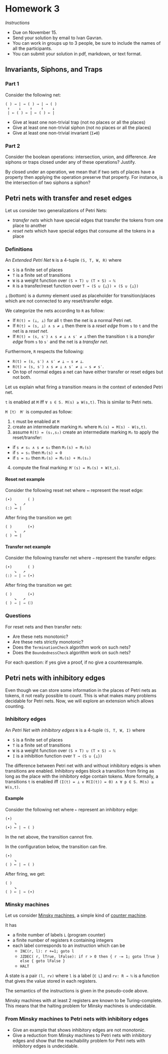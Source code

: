 # Homework 3

_Instructions_
* Due on November 15.
* Send your solution by email to Ivan Gavran.
* You can work in groups up to 3 people, be sure to include the names of all the participants.
* You can submit your solution in pdf, markdown, or text format.

## Invariants, Siphons, and Traps

### Part 1

Consider the following net:
```
( ) → | → ( ) → | → ( )
 ↑    ↓    ↑    ↑    ↓
 | ← ( ) ← | ← ( ) ← |
```

* Give at least one non-trivial trap (not no places or all the places)
* Give at least one non-trivial siphon (not no places or all the places)
* Give at least one non-trivial invariant (`I≠0`)

### Part 2

Consider the boolean operations: intersection, union, and difference.
Are siphons or traps closed under any of these operations? Justify.

By closed under an operation, we mean that if two sets of places have a property then applying the operation preserve that property.
For instance, is the intersection of two siphons a siphon?


## Petri nets with transfer and reset edges

Let us consider two generalizations of Petri Nets:
* _transfer nets_ which have special edges that transfer the tokens from one place to another
* _reset nets_ which have special edges that consume all the tokens in a place

### Definitions

An _Extended Petri Net_ `N` is a 4-tuple `(S, T, W, R)` where
* `S` is a finite set of places
* `T` is a finite set of transitions
* `W` is a weight function over `(S × T) ∪ (T × S) → ℕ`
* `R` is a transfer/reset function over `T → (S ∪ {⊥}) × (S ∪ {⊥})`

`⊥` (bottom) is a dummy element used as placeholder for transition/places which are not connected to any reset/transfer edge.

We categorize the nets according to `R` as follow:
* If `R(t) = (⊥, ⊥)` for all `t` then the net is a normal Petri net.
* If `R(t) = (s, ⊥) ∧ s ≠ ⊥` then there is a _reset edge_ from `s` to `t` and the net is a _reset net_.
* If `R(t) = (s, s′) ∧ s ≠ ⊥ ∧ s′ ≠ ⊥` then the transition `t` is a _transfer edge_ from `s` to `s′` and the net is a _transfer net_.

Furthermore, `R` respects the following:
* `R(t) = (s, s′) ∧ s′ ≠ ⊥ ⇒ s ≠ ⊥`.
* `R(t) = (s, s′) ∧ s ≠ ⊥ ∧ s′ ≠ ⊥ ⇒ s ≠ s′`.
* On top of normal edges a net can have either transfer or reset edges but not both.

Let us explain what firing a transition means in the context of extended Petri net.

`t` is enabled at `M` iff `∀ s ∈ S. M(s) ≥ W(s,t)`.
This is similar to Petri nets.

`M [t〉 M′` is computed as follow:
1. `t` must be enabled at `M`
2. create an intermediate marking `M₁` where `M₁(s) = M(s) - W(s,t)`.
3. assume `R(t) = (s₁,s₂)` create an intermediate marking `M₂` to apply the reset/transfer:
  * if `s ≠ s₁ ∧ s ≠ s₂` then `M₂(s) = M₁(s)`
  * if `s = s₁` then `M₂(s) = 0`
  * if `s = s₂` then `M₂(s) = M₁(s) + M₁(s₁)`
4. compute the final marking: `M′(s) = M₂(s) + W(t,s)`.

#### Reset net example

Consider the following reset net where `⥇` represent the reset edge:
```
(∙)       ( )
    ↘   ↗
(:) ⥇ |
```

After firing the transition we get:
```
( )       (∙)
    ↘   ↗
( ) ⥇ |
```

#### Transfer net example

Consider the following transfer net where `⇒` represent the transfer edges:
```
(∙)       ( )
    ↘   ↗
(:) ⇒ | ⇒ (∙)
```

After firing the transition we get:
```
( )       (∙)
    ↘   ↗
( ) ⇒ | ⇒ (⫶)
```

### Questions

For reset nets and then transfer nets:
* Are these nets monotonic?
* Are these nets strictly monotonic?
* Does the `TerminationCheck` algorithm work on such nets?
* Does the `BoundednessCheck` algorithm work on such nets?

For each question: if yes give a proof, if no give a counterexample.


## Petri nets with inhibitory edges

Even though we can store some information in the places of Petri nets as tokens, it not really possible to count.
This is what makes many problems decidable for Petri nets.
Now, we will explore an extension which allows counting.

### Inhibitory edges

An _Petri Net with inhibitory edges_ `N` is a 4-tuple `(S, T, W, I)` where
* `S` is a finite set of places
* `T` is a finite set of transitions
* `W` is a weight function over `(S × T) ∪ (T × S) → ℕ`
* `I` is a inhibition function over `T → (S ∪ {⊥})`

The difference between Petri net with and without inhibitory edges is when transitions are enabled.
Inhibitory edges block a transition from firing as long as the place with the inhibitory edge contain tokens.
More formally, a transitions `t` is enabled iff `(I(t) = ⊥ ∨ M(I(t)) = 0) ∧ ∀ p ∈ S. M(s) ≥ W(s,t)`.

#### Example

Consider the following net where `⟜` represent an inhibitory edge:
```
(∙)
    ↘
(∙) ⟜ | → ( )
```
In the net above, the transition cannot fire.

In the configuration below, the transition can fire.
```
(∙)
    ↘
( ) ⟜ | → ( )
```
After firing, we get:
```
( )
    ↘
( ) ⟜ | → (∙)
```

### Minsky machines

Let us consider [Minsky machines](https://en.wikipedia.org/wiki/Counter-machine_model#1961:_Minsky.27s_model_of_a_partial_recursive_function_reduced_to_a_.22program.22_of_only_two_instructions), a simple kind of [counter machine](https://en.wikipedia.org/wiki/Counter_machine).

It has
* a finite number of labels `L` (program counter)
* a finite number of registers `R` containing integers
* each label corresponds to an instruction which can be
  - `INC(r, l): r +=1; goto l`
  - `JZDEC( r, lTrue, lFalse): if r > 0 then { r -= 1; goto lTrue } else { goto lFalse }`
  - `HALT`

A state is a pair `(l, rv)` where `l` is a label (`∈ L`) and `rv: R → ℕ` is a function that gives the value stored in each registers.

The semantics of the instructions is given in the pseudo-code above.

Minsky machines with at least 2 registers are known to be Turing-complete.
This means that the halting problem for Minsky machines is undecidable.

### From Minsky machines to Petri nets with inhibitory edges

* Give an example that shows inhibitory edges are not monotonic.
* Give a reduction from Minsky machines to Petri nets with inhibitory edges and show that the reachability problem for Petri nets with inhibitory edges is undecidable.
